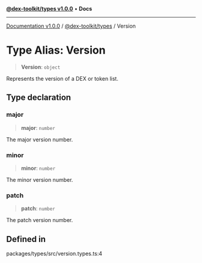 [**@dex-toolkit/types v1.0.0**](../README.md) • **Docs**

***

[Documentation v1.0.0](../../../packages.md) / [@dex-toolkit/types](../README.md) / Version

# Type Alias: Version

> **Version**: `object`

Represents the version of a DEX or token list.

## Type declaration

### major

> **major**: `number`

The major version number.

### minor

> **minor**: `number`

The minor version number.

### patch

> **patch**: `number`

The patch version number.

## Defined in

packages/types/src/version.types.ts:4
